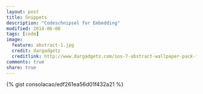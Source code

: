 ```yaml
---
layout: post
title: Snippets
description: "Codeschnipsel for Embedding"
modified: 2014-06-08
tags: [code]
image:
  feature: abstract-1.jpg
  credit: dargadgetz
  creditlink: http://www.dargadgetz.com/ios-7-abstract-wallpaper-pack-for-iphone-5-and-ipod-touch-retina/
comments: true
share: true
---
```


{% gist consolacao/edf261ea56d01f432a21 %}